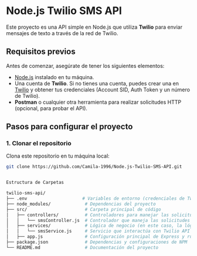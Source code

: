 # **Node.js Twilio SMS API**

Este proyecto es una API simple en Node.js que utiliza **Twilio** para enviar mensajes de texto a través de la red de Twilio.

## **Requisitos previos**

Antes de comenzar, asegúrate de tener los siguientes elementos:

- [Node.js](https://nodejs.org/) instalado en tu máquina.
- Una cuenta de **Twilio**. Si no tienes una cuenta, puedes crear una en [Twilio](https://www.twilio.com/try-twilio) y obtener tus credenciales (Account SID, Auth Token y un número de Twilio).
- **Postman** o cualquier otra herramienta para realizar solicitudes HTTP (opcional, para probar el API).

## **Pasos para configurar el proyecto**

### **1. Clonar el repositorio**

Clona este repositorio en tu máquina local:

```bash
git clone https://github.com/Camila-1996/Node.js-Twilio-SMS-API.git


Estructura de Carpetas

twilio-sms-api/
├── .env                     # Variables de entorno (credenciales de Twilio)
├── node_modules/             # Dependencias del proyecto
├── src/                      # Carpeta principal de código
│   ├── controllers/          # Controladores para manejar las solicitudes HTTP
│   │   └── smsController.js  # Controlador que maneja las solicitudes de envío de SMS
│   ├── services/             # Lógica de negocio (en este caso, la lógica para enviar SMS)
│   │   └── smsService.js     # Servicio que interactúa con Twilio API
│   ├── app.js                # Configuración principal de Express y rutas
├── package.json              # Dependencias y configuraciones de NPM
└── README.md                 # Documentación del proyecto
